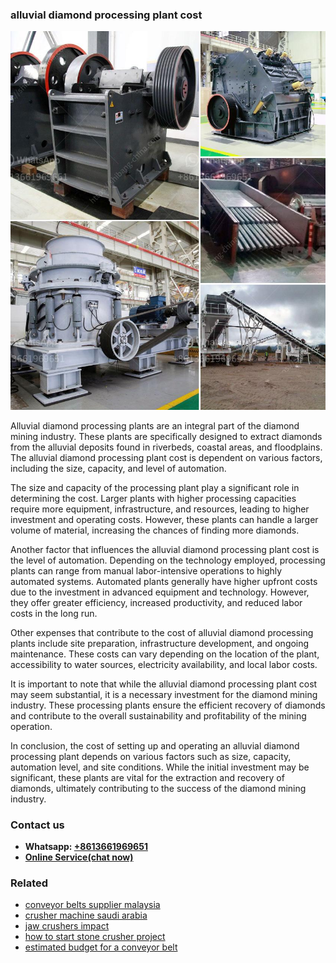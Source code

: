 <h3>alluvial diamond processing plant cost</h3><img src='1704791202.jpg' alt=''><p>Alluvial diamond processing plants are an integral part of the diamond mining industry. These plants are specifically designed to extract diamonds from the alluvial deposits found in riverbeds, coastal areas, and floodplains. The alluvial diamond processing plant cost is dependent on various factors, including the size, capacity, and level of automation.</p><p>The size and capacity of the processing plant play a significant role in determining the cost. Larger plants with higher processing capacities require more equipment, infrastructure, and resources, leading to higher investment and operating costs. However, these plants can handle a larger volume of material, increasing the chances of finding more diamonds.</p><p>Another factor that influences the alluvial diamond processing plant cost is the level of automation. Depending on the technology employed, processing plants can range from manual labor-intensive operations to highly automated systems. Automated plants generally have higher upfront costs due to the investment in advanced equipment and technology. However, they offer greater efficiency, increased productivity, and reduced labor costs in the long run.</p><p>Other expenses that contribute to the cost of alluvial diamond processing plants include site preparation, infrastructure development, and ongoing maintenance. These costs can vary depending on the location of the plant, accessibility to water sources, electricity availability, and local labor costs.</p><p>It is important to note that while the alluvial diamond processing plant cost may seem substantial, it is a necessary investment for the diamond mining industry. These processing plants ensure the efficient recovery of diamonds and contribute to the overall sustainability and profitability of the mining operation.</p><p>In conclusion, the cost of setting up and operating an alluvial diamond processing plant depends on various factors such as size, capacity, automation level, and site conditions. While the initial investment may be significant, these plants are vital for the extraction and recovery of diamonds, ultimately contributing to the success of the diamond mining industry.</p><h3>Contact us</h3><ul><li><strong>Whatsapp:&nbsp;<a href="https://wa.me/8613661969651">+8613661969651</a></strong></li><li><a href="https://swt.shibang-china.com/?git&amp;zhl&amp;alluvial diamond processing plant cost"><strong>Online Service(chat now)</strong></a></li></ul><h3>Related</h3><ul><li><a href='conveyor belts supplier malaysia.md'>conveyor belts supplier malaysia</a></li><li><a href='crusher machine saudi arabia.md'>crusher machine saudi arabia</a></li><li><a href='jaw crushers impact.md'>jaw crushers impact</a></li><li><a href='how to start stone crusher project.md'>how to start stone crusher project</a></li><li><a href='estimated budget for a conveyor belt.md'>estimated budget for a conveyor belt</a></li></ul>